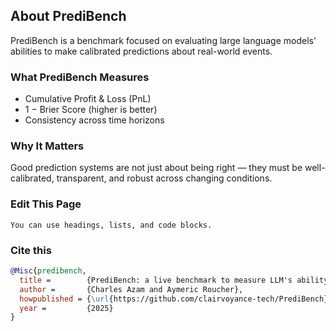 ## About PrediBench

PrediBench is a benchmark focused on evaluating large language models' abilities to make calibrated predictions about real-world events.

### What PrediBench Measures

- Cumulative Profit & Loss (PnL)
- 1 − Brier Score (higher is better)
- Consistency across time horizons

### Why It Matters

Good prediction systems are not just about being right — they must be well-calibrated, transparent, and robust across changing conditions.

### Edit This Page


```note
You can use headings, lists, and code blocks.
```

### Cite this

```bibtex
@Misc{predibench,
  title =        {PrediBench: a live benchmark to measure LLM's ability to predict the future},
  author =       {Charles Azam and Aymeric Roucher},
  howpublished = {\url{https://github.com/clairvoyance-tech/PrediBench}},
  year =         {2025}
}
```
